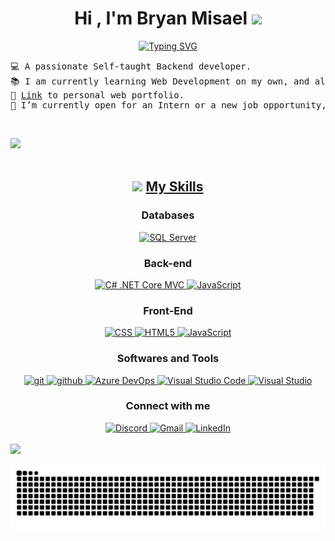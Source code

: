 <!--  <div align=center>
        <img src="https://drive.google.com/uc?export=download&id=1eZ2zH3x1NkC67shvGAQ2lEi-koeBIgcN" alt="Profile" height="200">
    </div>   -->
<h1 align="center"><b>Hi , I'm Bryan Misael </b><img src="https://media.giphy.com/media/hvRJCLFzcasrR4ia7z/giphy.gif" width="35"></h1>
<!--  -->
<p align="center">
<a href="https://git.io/typing-svg"><img src="https://readme-typing-svg.herokuapp.com?font=Fira+Code&pause=1000&color=9600F7&random=false&width=500&lines=Hi!+I+am+Bryan+Misael+Sanchez+Ramirez+;I+am+a+Software+Engineering+student;And+junior+.net+developer" alt="Typing SVG" /></a>
</p>


<pre>
💻 A passionate Self-taught Backend developer.
📚 I am currently learning Web Development on my own, and also studying software engineering.
📝 <a href="https://portafolio-web-misael.netlify.app/" target="_blank">Link</a> to personal web portfolio.
🔭 I’m currently open for an Intern or a new job opportunity, this is <a href="#">my resume</a>.
</pre>

<br>

<img src="https://user-images.githubusercontent.com/73097560/115834477-dbab4500-a447-11eb-908a-139a6edaec5c.gif"><br><br>

<h2 align="center">
  <img src="https://media2.giphy.com/media/QssGEmpkyEOhBCb7e1/giphy.gif?cid=ecf05e47a0n3gi1bfqntqmob8g9aid1oyj2wr3ds3mg700bl&rid=giphy.gif" width ="25">
  <u><b>My Skills</b></u>
</h2>

<h3 align="center">Databases</h3>
<p align="center">
  <a href="https://www.microsoft.com/sql-server" target="_blank">
    <img src="https://img.shields.io/badge/SQL%20Server-%23CC2927.svg?style=for-the-badge&logo=microsoft-sql-server&logoColor=white" alt="SQL Server"/>
  </a>
</p>

<h3 align="center">Back-end</h3>
<p align="center">
  <a href="https://dotnet.microsoft.com/apps/aspnet/mvc" target="_blank">
    <img src="https://img.shields.io/badge/C%23%20.NET%20Core%20MVC-%237D3EB0.svg?style=for-the-badge&logo=c-sharp&logoColor=white" alt="C# .NET Core MVC" /> 
  </a>
  <a href="https://developer.mozilla.org/en-US/docs/Web/JavaScript" target="_blank">
    <img src="https://img.shields.io/badge/JavaScript%20-%23F7DF1E.svg?style=for-the-badge&logo=javascript&logoColor=black" alt="JavaScript" /> 
  </a>
</p>

<h3 align="center">Front-End</h3>
<p align="center">
  <a href="https://developer.mozilla.org/en-US/docs/Web/CSS" target="_blank">
    <img src="https://img.shields.io/badge/CSS-%231572B6.svg?style=for-the-badge&logo=css3&logoColor=white" alt="CSS" /> 
  </a>
  <a href="https://developer.mozilla.org/en-US/docs/Web/HTML" target="_blank">
    <img src="https://img.shields.io/badge/HTML5-%23E34F26.svg?style=for-the-badge&logo=html5&logoColor=white" alt="HTML5" /> 
  </a>
  <a href="https://developer.mozilla.org/en-US/docs/Web/JavaScript" target="_blank">
    <img src="https://img.shields.io/badge/JavaScript-%23F7DF1E.svg?style=for-the-badge&logo=javascript&logoColor=black" alt="JavaScript" /> 
  </a>
</p>

<h3 align="center">Softwares and Tools</h3>
<p align="center">
  <a href="https://git-scm.com/" target="_blank">
    <img src="https://img.shields.io/badge/git-F05032.svg?style=for-the-badge&logo=git&logoColor=white" alt="git"/>
  </a>
  <a href="https://github.com/themisael100" target="_blank">
    <img src="https://img.shields.io/badge/github-181717.svg?style=for-the-badge&logo=github&logoColor=white" alt="github" />
  </a>
  <a href="https://azure.microsoft.com/en-us/services/devops/" target="_blank">
    <img src="https://img.shields.io/badge/azure%20devops-0078D7.svg?style=for-the-badge&logo=azure-devops&logoColor=white" alt="Azure DevOps" />
  </a>
  <a href="https://code.visualstudio.com/" target="_blank">
    <img src="https://img.shields.io/badge/visual%20studio%20code-007ACC.svg?style=for-the-badge&logo=visual-studio-code&logoColor=white" alt="Visual Studio Code" />
  </a>
  <a href="https://visualstudio.microsoft.com/" target="_blank">
    <img src="https://img.shields.io/badge/visual%20studio-5C2D91.svg?style=for-the-badge&logo=visual-studio&logoColor=white" alt="Visual Studio" />
  </a>
</p>

<h3 align="center">Connect with me</h3>
<div style="margin-top:10px" align="center">
  <a href="https://discord.com/channels/@me" target="_blank">
    <img src="https://img.shields.io/badge/Discord-7289DA?style=for-the-badge&logo=discord&logoColor=white" alt="Discord" />
  </a>
  <a href="mailto:misalbryan@gmail.com" target="_blank">
    <img src="https://img.shields.io/badge/Gmail-D14836?style=for-the-badge&logo=gmail&logoColor=white" alt="Gmail" />
  </a>
  <a href="https://www.linkedin.com" target="_blank">
    <img src="https://img.shields.io/badge/Linked%20In-0A66C2.svg?style=for-the-badge&logo=linkedin&logoColor=white" alt="LinkedIn" />
  </a>
 <!-- <a href="https://twitter.com/themisael100" target="_blank">
    <img src="https://img.shields.io/badge/Twitter-1DA1F2.svg?style=for-the-badge&logo=twitter&logoColor=white" alt="Twitter" />
  </a>-->
</div>


<br>
<img src="https://user-images.githubusercontent.com/73097560/115834477-dbab4500-a447-11eb-908a-139a6edaec5c.gif">

<p align="center">
  <img src="https://github.com/StefanosSt/StefanosSt/blob/main/github-user-contribution.svg" alt="snake">
</p>

